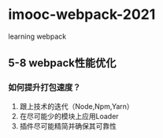 # imooc-webpack-2021
learning webpack

## 5-8 webpack性能优化
### 如何提升打包速度？
1. 跟上技术的迭代（Node,Npm,Yarn）
2. 在尽可能少的模块上应用Loader
3. 插件尽可能精简并确保其可靠性